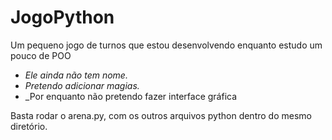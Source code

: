 # JogoPython
Um pequeno jogo de turnos que estou desenvolvendo enquanto estudo um pouco de POO

* _Ele ainda não tem nome._
* _Pretendo adicionar magias._
* _Por enquanto não pretendo fazer interface gráfica


Basta rodar o arena.py, com os outros arquivos python dentro do mesmo diretório.
